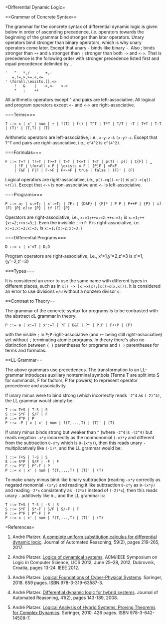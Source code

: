 ﻿=Differential Dynamic Logic=

==Grammar of Concrete Syntax==

The grammar for the concrete syntax of differential dynamic logic is given below in order of ascending precedence, i.e. operators towards the beginning of the grammar bind stronger than later operators. Unary operators bind stronger than binary operators, which is why unary operators come later. Except that unary `-` binds like binary `-`.  Also ; binds stronger than `++` and `&` stronger than `|` stronger than both `->` and `<->`. That is precedence is the following order with stronger precedence listed first and equal precedence delimited by `,`

    '   ^   *,/   -   +,-
       =,!=,>,>=,<,<=
    ' \forall,\exists,[],<>
        !   &    |   ->,<-   <->
        *   ;    ++

All arithmetic operators except `^` and pairs are left-associative.
All logical and program operators except `<-` and `<->` are right-associative.

===Terms===

    T ::= x | x' | num | ∙ | f(T) | f() | T^T | T*T | T/T | -T | T+T | T-T | (T)' | (T,T) | (T) 

Arithmetic operators are left-associative, i.e., `x-y-z` is `(x-y)-z`.
Except that `T^T` and pairs are right-associative, i.e., `x^4^2` is `x^(4^2)`.

===Formulas===

    F ::= T=T | T!=T | T>=T | T>T | T<=T | T<T | p(T) | p() | C{F} | ⎵
        | !F | \forall x F | \exists x F | [P]F | <P>F 
        | F&F | F|F | F->F | F<->F | true | false | (F)' | (F)

Logical operators are right-associative, i.e., `p()->q()->r()` is `p()->(q()->r())`.
Except that `<->` is non-associative and `<-` is left-associative.

===Programs===

    P ::= a; | x:=T; | x':=T; | ?F; | {D&F} | {P}* | P P | P++P | {P} | if (F) {P} else {P} | if (F) {P}

Operators are right-associative, i.e., `x:=1;++x:=2;++x:=3;` is `x:=1;++{x:=2;++x:=3;}`.
Even the invisible `;` in `P P` is right-associative, i.e. `x:=1;x:=2;x:=3;` is `x:=1;{x:=2;x:=3;}`

===Differential Programs===

    D ::= c | x'=T | D,D

Program operators are right-associative, i.e., x'=1,y'=2,z'=3 is x'=1,{y'=2,z'=3}

===Types===

It is considered an error to use the same name with different types in different places, such as in `x() -> [x:=x(x);]x()>x(x,x())`.
It is considered an error to use divisions `e/d` without a nonzero divisor `d`.


==Contrast to Theory==

The grammar of the concrete syntax for programs is to be contrasted with the abstract dL grammar in theory:

    P ::= a | x:=T | x':=T | ?F | D&F | P* | P;P | P++P | (P)

with the visible `;` in `P;P` right-associative (and `++` being still right-associative) yet without `;` terminating atomic programs. In theory there's also no distinction between `{ }` parentheses for programs and `( )` parentheses for terms and formulas.


==LL-Grammar==

The above grammars use precedences. The transformation to an LL-grammar introduces auxiliary nonterminal symbols (Terms T are split into S for summands, F for factors, P for powers) to represent operator precedence and associativity.

If unary minus were to bind strong (which incorrectly reads `-2^4` as `(-2)^4)`, the LL grammar would simply be:

    T ::= T+S | T-S | S
    S ::= S*F | S/F | F
    F ::= P^F | P
    P ::= -P | x | x' | num | f(T,...,T) | (T)' | (T)

If unary minus binds strong but weaker than `^` (where `-2^4` is `-(2^4)` but reads negation `-x*y` incorrectly as the nonmonomial `(-x)*y` and different from the subtraction `0-x*y` which is `0-(x*y)`), then this reads unary `-` multiplicatively like `(-1)*`, and the LL grammar would be:

    T ::= T+S | T-S | S
    S ::= S*F | S/F | -F | F
    F ::= P^F | P^-F | P
    P ::= x | x' | num | f(T,...,T) | (T)' | (T)

To make unary minus bind like binary subtraction (reading `-x*y` correctly as negated monomial `-(x*y)` and reading it like subtraction `0-x*y` as `0-(x*y)` and reading `-2*x` consistently as `-(2*x)` instead of `(-2)*x`), then this reads unary `-` additively like `0-`, and the LL grammar is:

    T ::= T+S | T-S | -S | S
    S ::= S*F | S*-F | S/F | S/-F | F
    F ::= P^F | P^-F | P
    P ::= x | x' | num | f(T,...,T) | (T)' | (T)

=References=

1. André Platzer.
[A complete uniform substitution calculus for differential dynamic logic](https://doi.org/10.1007/s10817-016-9385-1).
Journal of Automated Reasoning, 59(2), pages 219-265, 2017.

2. André Platzer.
[Logics of dynamical systems](https://doi.org/10.1109/LICS.2012.13).
ACM/IEEE Symposium on Logic in Computer Science, LICS 2012, June 25–28, 2012, Dubrovnik, Croatia, pages 13-24. IEEE 2012.

3. André Platzer.
[Logical Foundations of Cyber-Physical Systems](https://doi.org/10.1007/978-3-319-63588-0).
Springer, 2018. 659 pages. ISBN 978-3-319-63587-3.

4. André Platzer.
[Differential dynamic logic for hybrid systems](https://doi.org/10.1007/s10817-008-9103-8).
Journal of Automated Reasoning, 41(2), pages 143-189, 2008.

5. André Platzer.
[Logical Analysis of Hybrid Systems: Proving Theorems for Complex Dynamics](https://doi.org/10.1007/978-3-642-14509-4).
Springer, 2010. 426 pages. ISBN 978-3-642-14508-7.
